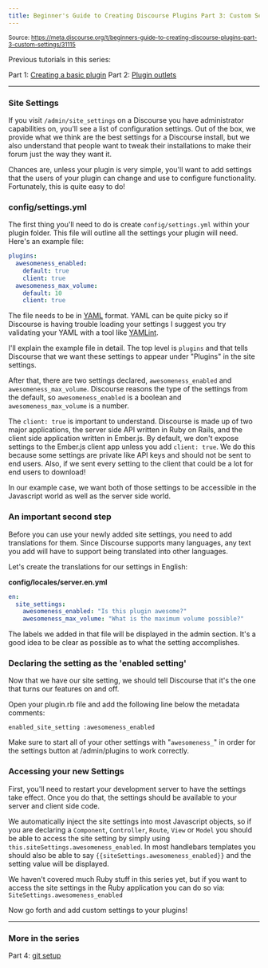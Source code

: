 ```yaml
---
title: Beginner's Guide to Creating Discourse Plugins Part 3: Custom Settings
---
```


<small class="doc-source">Source: https://meta.discourse.org/t/beginners-guide-to-creating-discourse-plugins-part-3-custom-settings/31115</small>

Previous tutorials in this series:

Part 1: [Creating a basic plugin](https://meta.discourse.org/t/beginners-guide-to-creating-discourse-plugins/30515)
Part 2: [Plugin outlets](https://meta.discourse.org/t/beginners-guide-to-creating-discourse-plugins-part-2-plugin-outlets/31001)

---

### Site Settings

If you visit `/admin/site_settings` on a Discourse you have administrator capabilities on, you'll see a list of configuration settings. Out of the box, we provide what we think are the best settings for a Discourse install, but we also understand that people want to tweak their installations to make their forum just the way they want it.

Chances are, unless your plugin is very simple, you'll want to add settings that the users of your plugin can change and use to configure functionality. Fortunately, this is quite easy to do!

### config/settings.yml

The first thing you'll need to do is create `config/settings.yml` within your plugin folder. This file will outline all the settings your plugin will need. Here's an example file:

```yml
plugins:
  awesomeness_enabled:
    default: true
    client: true
  awesomeness_max_volume:
    default: 10
    client: true
```

The file needs to be in [YAML](https://en.wikipedia.org/wiki/YAML) format. YAML can be quite picky so if Discourse is having trouble loading your settings I suggest you try validating your YAML with a tool like [YAMLint](http://www.yamllint.com/).

I'll explain the example file in detail. The top level is `plugins` and that tells Discourse that we want these settings to appear under "Plugins" in the site settings.

After that, there are two settings declared, `awesomeness_enabled` and `awesomeness_max_volume`. Discourse reasons the type of the settings from the default, so `awesomeness_enabled` is a boolean and `awesomeness_max_volume` is a number.

The `client: true` is important to understand. Discourse is made up of two major applications, the server side API written in Ruby on Rails, and the client side application written in Ember.js. By default, we don't expose settings to the Ember.js client app unless you add `client: true`. We do this because some settings are private like API keys and should not be sent to end users. Also, if we sent every setting to the client that could be a lot for end users to download!

In our example case, we want both of those settings to be accessible in the Javascript world as well as the server side world.

### An important second step

Before you can use your newly added site settings, you need to add translations for them. Since Discourse supports many languages, any text you add will have to support being translated into other languages. 

Let's create the translations for our settings in English:

**config/locales/server.en.yml** 

```yaml
en:
  site_settings:
    awesomeness_enabled: "Is this plugin awesome?"
    awesomeness_max_volume: "What is the maximum volume possible?"
```

The labels we added in that file will be displayed in the admin section. It's a good idea to be clear as possible as to what the setting accomplishes.

### Declaring the setting as the 'enabled setting'
Now that we have our site setting, we should tell Discourse that it's the one that turns our features on and off.

Open your plugin.rb file and add the following line below the metadata comments:

    enabled_site_setting :awesomeness_enabled

Make sure to start all of your other settings with "`awesomeness_`" in order for the settings button at /admin/plugins to work correctly.

### Accessing your new Settings

First, you'll need to restart your development server to have the settings take effect. Once you do that, the settings should be available to your server and client side code.

We automatically inject the site settings into most Javascript objects, so if you are declaring a `Component`, `Controller`, `Route`, `View` or `Model` you should be able to access the site setting by simply using `this.siteSettings.awesomeness_enabled`. In most handlebars templates you should also be able to say `{{siteSettings.awesomeness_enabled}}` and the setting value will be displayed.

We haven't covered much Ruby stuff in this series yet, but if you want to access the site settings in the Ruby application you can do so via: `SiteSettings.awesomeness_enabled`

Now go forth and add custom settings to your plugins!

---
### More in the series

Part 4: [git setup](https://meta.discourse.org/t/beginners-guide-to-creating-discourse-plugins-part-4-git-setup/31272)
